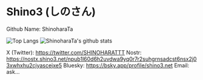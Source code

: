 # Shino3 (しのさん)

Github Name: ShinoharaTa

![Top Langs](https://github-readme-stats.vercel.app/api/top-langs/?username=ShinoharaTa&hide=html)
![ShinoharaTa's github stats](https://github-readme-stats.vercel.app/api?username=ShinoharaTa&show_icons=true&count_private=true&line_height=40)

X (Twitter): https://twitter.com/SHINOHARATTT
Nostr: https://nostx.shino3.net/npub1l60d6h2uvdwa9yq0r7r2suhgrnsadcst6nsx2j03xwhxhu2cjyascejxe5
Bluesky: https://bsky.app/profile/shino3.net
Email: ask...

